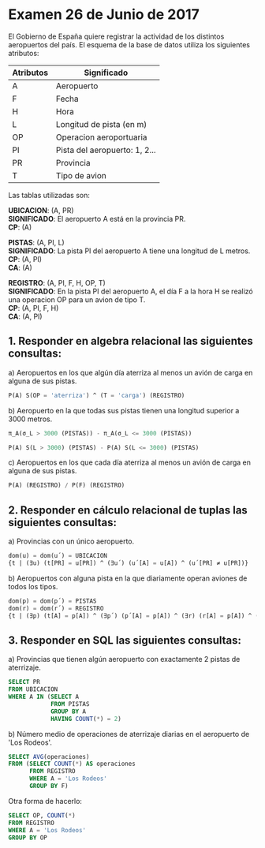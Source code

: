 # Examen 26 de Junio de 2017

El Gobierno de España quiere registrar la actividad de los distintos aeropuertos del país. El esquema de la base de datos utiliza los siguientes atributos:

| Atributos | Significado                   |
| --------- | ----------------------------- |
| A         | Aeropuerto                    |
| F         | Fecha                         |
| H         | Hora                          |
| L         | Longitud de pista (en m)      |
| OP        | Operacion aeroportuaria       |
| PI        | Pista del aeropuerto: 1, 2... |
| PR        | Provincia                     |
| T         | Tipo de avion                 |

Las tablas utilizadas son:

**UBICACION**: (A, PR)\
**SIGNIFICADO**: El aeropuerto A está en la provincia PR.\
**CP**: (A)

**PISTAS**: (A, PI, L)\
**SIGNIFICADO**: La pista PI del aeropuerto A tiene una longitud de L metros.\
**CP**: (A, PI)\
**CA**: (A)

**REGISTRO**: (A, PI, F, H, OP, T)\
**SIGNIFICADO**: En la pista PI del aeropuerto A, el día F a la hora H se realizó una operacion OP para un avion de tipo T.\
**CP**: (A, PI, F, H)\
**CA**: (A, PI)

## 1. Responder en algebra relacional las siguientes consultas:
a) Aeropuertos en los que algún día aterriza al menos un avión de carga en alguna de sus pistas.
```sql
P(A) S(OP = 'aterriza') ^ (T = 'carga') (REGISTRO)
```

b) Aeropuerto en la que todas sus pistas tienen una longitud superior a 3000 metros.
```sql
π_A(σ_L > 3000 (PISTAS)) - π_A(σ_L <= 3000 (PISTAS))

P(A) S(L > 3000) (PISTAS) - P(A) S(L <= 3000) (PISTAS)
```

c) Aeropuertos en los que cada día aterriza al menos un avión de carga en alguna de sus pistas.
```sql
P(A) (REGISTRO) / P(F) (REGISTRO)
```

## 2. Responder en cálculo relacional de tuplas las siguientes consultas:
a) Provincias con un único aeropuerto.
```sql
dom(u) = dom(u´) = UBICACION
{t | (∃u) (t[PR] = u[PR]) ^ (∃u´) (u´[A] = u[A]) ^ (u´[PR] ≠ u[PR])}
```
b) Aeropuertos con alguna pista en la que diariamente operan aviones de todos los tipos.
```sql
dom(p) = dom(p´) = PISTAS
dom(r) = dom(r´) = REGISTRO
{t | (∃p) (t[A] = p[A]) ^ (∃p´) (p´[A] = p[A]) ^ (∃r) (r[A] = p[A]) ^ (∃r´) (r´[A] = p[A]) ^ (∀r) (∀r´) (r[T] = r´[T])}
```

## 3. Responder en SQL las siguientes consultas:
a) Provincias que tienen algún aeropuerto con exactamente 2 pistas de aterrizaje.
```sql
SELECT PR
FROM UBICACION
WHERE A IN (SELECT A
            FROM PISTAS
            GROUP BY A
            HAVING COUNT(*) = 2)
```

b) Número medio de operaciones de aterrizaje diarias en el aeropuerto de 'Los Rodeos'.
```sql
SELECT AVG(operaciones)
FROM (SELECT COUNT(*) AS operaciones
      FROM REGISTRO
      WHERE A = 'Los Rodeos'
      GROUP BY F)
```

Otra forma de hacerlo:
```sql
SELECT OP, COUNT(*)
FROM REGISTRO
WHERE A = 'Los Rodeos'
GROUP BY OP
```